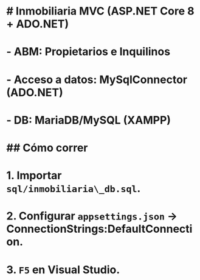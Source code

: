 # \# Inmobiliaria MVC (ASP.NET Core 8 + ADO.NET)

# 

# \- ABM: Propietarios e Inquilinos

# \- Acceso a datos: MySqlConnector (ADO.NET)

# \- DB: MariaDB/MySQL (XAMPP)

# 

# \## Cómo correr

# 1\. Importar `sql/inmobiliaria\_db.sql`.

# 2\. Configurar `appsettings.json` -> ConnectionStrings:DefaultConnection.

# 3\. `F5` en Visual Studio.

